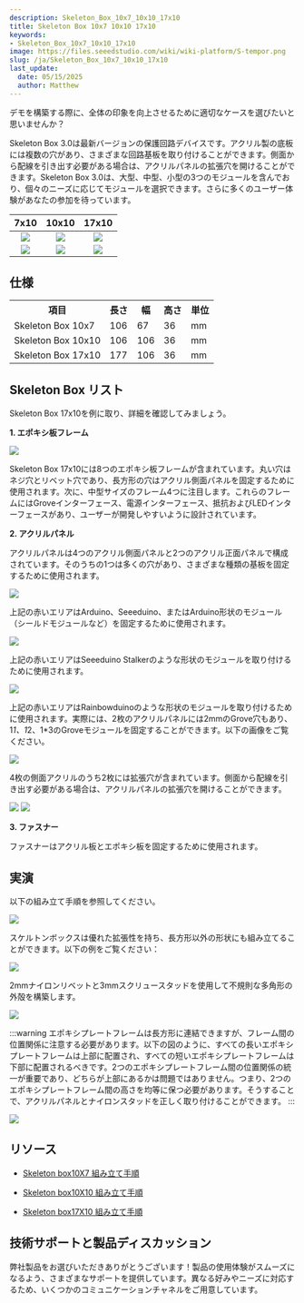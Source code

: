 ```yaml
---
description: Skeleton_Box_10x7_10x10_17x10
title: Skeleton Box 10x7 10x10 17x10
keywords:
- Skeleton_Box_10x7_10x10_17x10
image: https://files.seeedstudio.com/wiki/wiki-platform/S-tempor.png
slug: /ja/Skeleton_Box_10x7_10x10_17x10
last_update:
  date: 05/15/2025
  author: Matthew
---
```



デモを構築する際に、全体の印象を向上させるために適切なケースを選びたいと思いませんか？

Skeleton Box 3.0は最新バージョンの保護回路デバイスです。アクリル製の底板には複数の穴があり、さまざまな回路基板を取り付けることができます。側面から配線を引き出す必要がある場合は、アクリルパネルの拡張穴を開けることができます。Skeleton Box 3.0は、大型、中型、小型の3つのモジュールを含んでおり、個々のニーズに応じてモジュールを選択できます。さらに多くのユーザー体験があなたの参加を待っています。

|7x10|10x10|17x10|
|:---:|:---:|:---:|
|![](https://files.seeedstudio.com/wiki/Skeleton_Box_10x7_10x10_17x10/img/Skeleton%20Box%2010x7_05.jpg)|![](https://files.seeedstudio.com/wiki/Skeleton_Box_10x7_10x10_17x10/img/Skeleton%20Box%2010x%2010.jpg)|![](https://files.seeedstudio.com/wiki/Skeleton_Box_10x7_10x10_17x10/img/Skeleton%20Box%2017x10.jpg)|
|[![](https://files.seeedstudio.com/wiki/Seeed-WiKi/docs/images/300px-Get_One_Now_Banner-ragular.png)](https://www.seeedstudio.com/Skeleton-Box-10x7-p-1813.html)|[![](https://files.seeedstudio.com/wiki/Seeed-WiKi/docs/images/300px-Get_One_Now_Banner-ragular.png)](https://www.seeedstudio.com/Skeleton-Box-10x10-p-1814.html)|[![](https://files.seeedstudio.com/wiki/Seeed-WiKi/docs/images/300px-Get_One_Now_Banner-ragular.png)](https://www.seeedstudio.com/Skeleton-Box-17x10-p-1815.html)|

##  仕様

<table>
<tr>
<th>項目</th>
<th>長さ</th>
<th>幅</th>
<th>高さ</th>
<th>単位</th>
</tr>
<tr>
<td>Skeleton Box 10x7</td>
<td>106</td>
<td>67</td>
<td>36</td>
<td>mm</td>
</tr>
<tr>
<td>Skeleton Box 10x10</td>
<td>106</td>
<td>106</td>
<td>36</td>
<td>mm</td>
</tr>
<tr>
<td>Skeleton Box 17x10</td>
<td>177</td>
<td>106</td>
<td>36</td>
<td>mm</td>
</tr>
</table>

##  Skeleton Box リスト

Skeleton Box 17x10を例に取り、詳細を確認してみましょう。

**1. エポキシ板フレーム**

![](https://files.seeedstudio.com/wiki/Skeleton_Box_10x7_10x10_17x10/img/环氧板.JPG)

Skeleton Box 17x10には8つのエポキシ板フレームが含まれています。丸い穴はネジ穴とリベット穴であり、長方形の穴はアクリル側面パネルを固定するために使用されます。次に、中型サイズのフレーム4つに注目します。これらのフレームにはGroveインターフェース、電源インターフェース、抵抗およびLEDインターフェースがあり、ユーザーが開発しやすいように設計されています。

**2. アクリルパネル**

アクリルパネルは4つのアクリル側面パネルと2つのアクリル正面パネルで構成されています。そのうちの1つは多くの穴があり、さまざまな種類の基板を固定するために使用されます。

![](https://files.seeedstudio.com/wiki/Skeleton_Box_10x7_10x10_17x10/img/亚格力底板2.png)

上記の赤いエリアはArduino、Seeeduino、またはArduino形状のモジュール（シールドモジュールなど）を固定するために使用されます。

![](https://files.seeedstudio.com/wiki/Skeleton_Box_10x7_10x10_17x10/img/亚格力底板1.png)

上記の赤いエリアはSeeeduino Stalkerのような形状のモジュールを取り付けるために使用されます。

![](https://files.seeedstudio.com/wiki/Skeleton_Box_10x7_10x10_17x10/img/Skeleton12.png)

上記の赤いエリアはRainbowduinoのような形状のモジュールを取り付けるために使用されます。実際には、2枚のアクリルパネルには2mmのGrove穴もあり、1*1、1*2、1*3のGroveモジュールを固定することができます。以下の画像をご覧ください。

![](https://files.seeedstudio.com/wiki/Skeleton_Box_10x7_10x10_17x10/img/Skeleton123.png)

4枚の側面アクリルのうち2枚には拡張穴が含まれています。側面から配線を引き出す必要がある場合は、アクリルパネルの拡張穴を開けることができます。

![](https://files.seeedstudio.com/wiki/Skeleton_Box_10x7_10x10_17x10/img/Expand_holes.png)
![](https://files.seeedstudio.com/wiki/Skeleton_Box_10x7_10x10_17x10/img/Expand_holes2.png)

**3. ファスナー**

ファスナーはアクリル板とエポキシ板を固定するために使用されます。

## 実演

以下の組み立て手順を参照してください。

![](https://files.seeedstudio.com/wiki/Skeleton_Box_10x7_10x10_17x10/img/组装步骤.png)

スケルトンボックスは優れた拡張性を持ち、長方形以外の形状にも組み立てることができます。以下の例をご覧ください：

![](https://files.seeedstudio.com/wiki/Skeleton_Box_10x7_10x10_17x10/img/外壳搭建2.JPG)

2mmナイロンリベットと3mmスクリュースタッドを使用して不規則な多角形の外殻を構築します。

![](https://files.seeedstudio.com/wiki/Skeleton_Box_10x7_10x10_17x10/img/外壳搭建1.jpg)

:::warning
エポキシプレートフレームは長方形に連結できますが、フレーム間の位置関係に注意する必要があります。以下の図のように、すべての長いエポキシプレートフレームは上部に配置され、すべての短いエポキシプレートフレームは下部に配置されるべきです。2つのエポキシプレートフレーム間の位置関係の統一が重要であり、どちらが上部にあるかは問題ではありません。つまり、2つのエポキシプレートフレーム間の高さを均等に保つ必要があります。そうすることで、アクリルパネルとナイロンスタッドを正しく取り付けることができます。
:::

![](https://files.seeedstudio.com/wiki/Skeleton_Box_10x7_10x10_17x10/img/环氧板位置关系.JPG)

## リソース

*   [Skeleton box10X7 組み立て手順](https://files.seeedstudio.com/wiki/Skeleton_Box_10x7_10x10_17x10/res/Skeleton_box_10X7_组装说明书.pdf)

*   [Skeleton box10X10 組み立て手順](https://files.seeedstudio.com/wiki/Skeleton_Box_10x7_10x10_17x10/res/Skeleton_box_10X10_组装说明书.pdf)

*   [Skeleton box17X10 組み立て手順](https://files.seeedstudio.com/wiki/Skeleton_Box_10x7_10x10_17x10/res/Skeleton_box_17X10_组装说明书.pdf)

## 技術サポートと製品ディスカッション

弊社製品をお選びいただきありがとうございます！製品の使用体験がスムーズになるよう、さまざまなサポートを提供しています。異なる好みやニーズに対応するため、いくつかのコミュニケーションチャネルをご用意しています。

<div class="button_tech_support_container">
<a href="https://forum.seeedstudio.com/" class="button_forum"></a> 
<a href="https://www.seeedstudio.com/contacts" class="button_email"></a>
</div>

<div class="button_tech_support_container">
<a href="https://discord.gg/eWkprNDMU7" class="button_discord"></a> 
<a href="https://github.com/Seeed-Studio/wiki-documents/discussions/69" class="button_discussion"></a>
</div>
